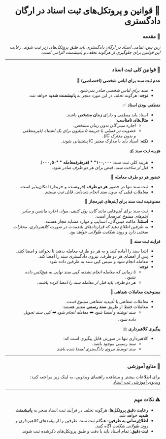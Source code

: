 
<div dir="rtl">

# 📑 **قوانین و پروتکل‌های ثبت اسناد در ارگان دادگستری**  

### 🌟 **مقدمه**  
*زین پس، تمامی اسناد در ارگان دادگستری باید طبق پروتکل‌های زیر ثبت شوند. رعایت این قوانین برای جلوگیری از هرگونه تخلف و پانیشمنت الزامی است.*  

---

### 📝 **قوانین کلی ثبت اسناد**  

**عدم ثبت سند برای لباس شخصی (اختصاصی)** 🚫  
   - *سند برای لباس شخصی صادر نمی‌شود.*  
   - **توجه**: هرگونه تخلف در این مورد منجر به **پانیشمنت شدید** خواهد شد.  

**منطقی بودن اسناد** ✅  
   - اسناد باید *منطقی* و دارای **زمان مشخص** باشند.  
   - **مثال‌های نامناسب**:  
     - *اجاره مینی‌گان بدون زمان مشخص.*  
     - *عضویت در فمیلی با جریمه ۵ میلیون برای یک اشتباه (غیرمنطقی و بدون مدارک IC).*  
   - **نکته**: اسناد باید با مدارک معتبر IC پشتیبانی شوند.  

**هزینه ثبت سند** 💰  
   - هزینه کلی ثبت سند: **۱۰۰,۰۰۰$** (هر طرف معامله **۵۰,۰۰۰$**).  
   - *قبل از ساخت سند، قبض برای هر دو طرف صادر شود.*  

**حضور هر دو طرف معامله** 🤝  
   - ثبت سند تنها در حضور **هر دو طرف** (فروشنده و خریدار) امکان‌پذیر است.  
   - *معاملات قبلی که بدون سند انجام شده‌اند، قابل ثبت نیستند.*  

**ممنوعیت ثبت سند برای آیتم‌های غیرمجاز** 🚫  
   - ثبت سند برای آیتم‌هایی مانند *گان، پول کثیف، مواد، اجاره ماشین و سایر آیتم‌های ممنوع* غیرمجاز است.  
   - **استثنا**: ماکت مینی‌گان، اسنایپ و موارد مشابه مجاز هستند.  
   - *به طرفین اطلاع دهید که قراردادهای بلندمدت در صورت کلاهبرداری، مجازات سختی دارد و روند شکایت طولانی خواهد بود.*  

**فرایند ثبت سند** 📜  
   - ابتدا سند را آماده کنید و به هر دو طرف معامله بدهید تا بخوانند و امضا کنند.  
   - پس از امضای هر دو طرف، نیروی دادگستری سند را امضا کند.  
   - معامله انجام شود و سپس کپی سند به طرفین داده شود.  
   - **توجه**:  
     - *تا زمانی که معامله انجام نشده، کپی سند نهایی به هیچ‌کس داده نشود.*  
     - *هر دو طرف باید قبل از معامله سند را امضا کرده باشند.*  

**ممنوعیت معاملات شفاهی** 🚫  
   - *معاملات شفاهی یا تأییدیه شفاهی ممنوع است.*  
   - معاملات فقط از طریق **سند رسمی** معتبر هستند:  
     - *سند نوشته و امضا شود ➡️ معامله انجام شود ➡️ کپی سند تحویل داده شود.*  

**پیگیری کلاهبرداری** ⚖️  
   - کلاهبرداری تنها در صورتی قابل پیگیری است که:  
     - *سند رسمی موجود باشد.*  
     - *سند توسط نیروی دادگستری امضا شده باشد.*  

---

### 🎥 **منابع آموزشی**  
برای اطلاعات بیشتر و مشاهده راهنمای ویدئویی، به لینک زیر مراجعه کنید:  
[ویدیوی آموزشی ثبت اسناد](https://uupload.ir/view/part_1_1_e5zk_81h9.mp4/)

---

### ⚠️ **نکات مهم**  
- **رعایت دقیق پروتکل‌ها**: هرگونه تخلف در فرآیند ثبت اسناد منجر به **پانیشمنت شدید** خواهد شد.  
- **اطلاع‌رسانی به طرفین**: هنگام ثبت سند، طرفین را از *پیامدهای کلاهبرداری* و *روند طولانی شکایت* آگاه کنید.  
- **ثبت دقیق**: تمام اسناد باید با دقت و طبق پروتکل‌های ذکرشده ثبت شوند.  



</div>
